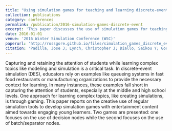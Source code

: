 ```yaml
---
title: "Using simulation games for teaching and learning discrete-event simulation"
collection: publications
category: conferences
permalink: /publication/2016-simulation-games-discrete-event
excerpt: 'This paper discusses the use of simulation games for teaching and learning discrete-event simulation concepts.'
date: 2016-01-01
venue: '2016 Winter Simulation Conference (WSC)'
paperurl: 'http://rossgore.github.io/files/simulation_games_discrete_event.pdf'
citation: 'Padilla, Jose J; Lynch, Christopher J; Diallo, Saikou Y; Gore, Ross J; Barraco, Anthony; Kavak, Hamdi; Jenkins, Bakari. (2016). "Using simulation games for teaching and learning discrete-event simulation". <i>2016 Winter Simulation Conference (WSC)</i>. 3375-3384.'
---
```

Capturing and retaining the attention of students while learning complex topics like modeling and simulation is a critical task. In discrete-event simulation (DES), educators rely on examples like queueing systems in fast food restaurants or manufacturing organizations to provide the necessary context for learning. In many instances, these examples fall short in capturing the attention of students, especially at the middle and high school levels. One approach for learning complex topics, like creating simulations, is through gaming. This paper reports on the creative use of regular simulation tools to develop simulation games with entertainment content aimed towards engaging young learners. Two games are presented: one focuses on the use of decision nodes while the second focuses on the use of batch/separator nodes. 